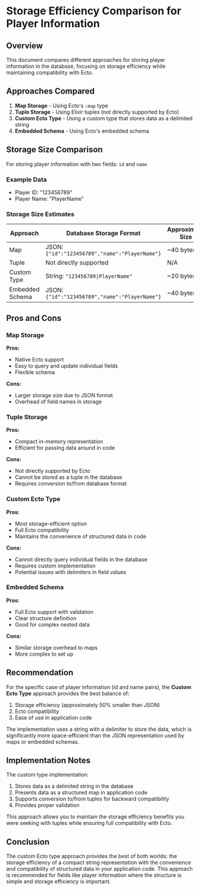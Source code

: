 # Storage Efficiency Comparison for Player Information

## Overview

This document compares different approaches for storing player information in the database, focusing on storage efficiency while maintaining compatibility with Ecto.

## Approaches Compared

1. **Map Storage** - Using Ecto's `:map` type
2. **Tuple Storage** - Using Elixir tuples (not directly supported by Ecto)
3. **Custom Ecto Type** - Using a custom type that stores data as a delimited string
4. **Embedded Schema** - Using Ecto's embedded schema

## Storage Size Comparison

For storing player information with two fields: `id` and `name`

### Example Data
- Player ID: "123456789"
- Player Name: "PlayerName"

### Storage Size Estimates

| Approach | Database Storage Format | Approximate Size | Ecto Compatible |
|----------|-------------------------|------------------|-----------------|
| Map | JSON: `{"id":"123456789","name":"PlayerName"}` | ~40 bytes | Yes |
| Tuple | Not directly supported | N/A | No |
| Custom Type | String: `"123456789\|PlayerName"` | ~20 bytes | Yes |
| Embedded Schema | JSON: `{"id":"123456789","name":"PlayerName"}` | ~40 bytes | Yes |

## Pros and Cons

### Map Storage
**Pros:**
- Native Ecto support
- Easy to query and update individual fields
- Flexible schema

**Cons:**
- Larger storage size due to JSON format
- Overhead of field names in storage

### Tuple Storage
**Pros:**
- Compact in-memory representation
- Efficient for passing data around in code

**Cons:**
- Not directly supported by Ecto
- Cannot be stored as a tuple in the database
- Requires conversion to/from database format

### Custom Ecto Type
**Pros:**
- Most storage-efficient option
- Full Ecto compatibility
- Maintains the convenience of structured data in code

**Cons:**
- Cannot directly query individual fields in the database
- Requires custom implementation
- Potential issues with delimiters in field values

### Embedded Schema
**Pros:**
- Full Ecto support with validation
- Clear structure definition
- Good for complex nested data

**Cons:**
- Similar storage overhead to maps
- More complex to set up

## Recommendation

For the specific case of player information (id and name pairs), the **Custom Ecto Type** approach provides the best balance of:

1. Storage efficiency (approximately 50% smaller than JSON)
2. Ecto compatibility
3. Ease of use in application code

The implementation uses a string with a delimiter to store the data, which is significantly more space-efficient than the JSON representation used by maps or embedded schemas.

## Implementation Notes

The custom type implementation:
1. Stores data as a delimited string in the database
2. Presents data as a structured map in application code
3. Supports conversion to/from tuples for backward compatibility
4. Provides proper validation

This approach allows you to maintain the storage efficiency benefits you were seeking with tuples while ensuring full compatibility with Ecto.

## Conclusion

The custom Ecto type approach provides the best of both worlds: the storage efficiency of a compact string representation with the convenience and compatibility of structured data in your application code. This approach is recommended for fields like player information where the structure is simple and storage efficiency is important. 